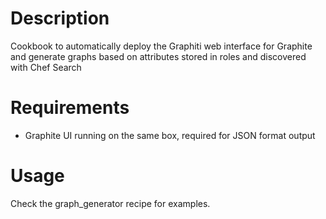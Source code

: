 Description
===========

Cookbook to automatically deploy the Graphiti web interface for
Graphite and generate graphs based on attributes stored in roles and
discovered with Chef Search

Requirements
============
- Graphite UI running on the same box, required for JSON format output

Usage
=====

Check the graph_generator recipe for examples.
